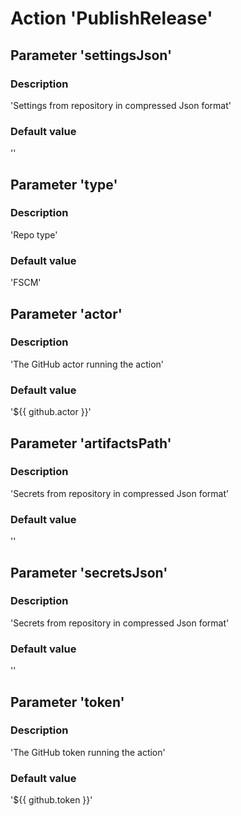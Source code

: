 # Action 'PublishRelease' 
## Parameter 'settingsJson' 
### Description 
 'Settings from repository in compressed Json format' 
### Default value 
 '' 

## Parameter 'type' 
### Description 
 'Repo type' 
### Default value 
 'FSCM' 

## Parameter 'actor' 
### Description 
 'The GitHub actor running the action' 
### Default value 
 '${{ github.actor }}' 

## Parameter 'artifactsPath' 
### Description 
 'Secrets from repository in compressed Json format' 
### Default value 
 '' 

## Parameter 'secretsJson' 
### Description 
 'Secrets from repository in compressed Json format' 
### Default value 
 '' 

## Parameter 'token' 
### Description 
 'The GitHub token running the action' 
### Default value 
 '${{ github.token }}' 


